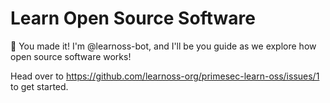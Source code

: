 
Learn Open Source Software
===

:wave: You made it! I'm @learnoss-bot, and I'll be you guide as we explore how open source software works!


Head over to [https:&#x2F;&#x2F;github.com&#x2F;learnoss-org&#x2F;primesec-learn-oss&#x2F;issues&#x2F;1](https:&#x2F;&#x2F;github.com&#x2F;learnoss-org&#x2F;primesec-learn-oss&#x2F;issues&#x2F;1) to get started.
